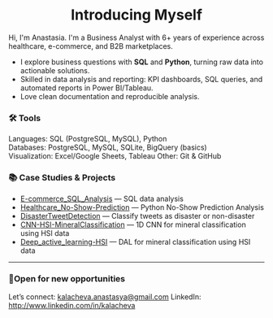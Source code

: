 
<h1 align="center">Introducing Myself </h1>

Hi, I'm Anastasia. I'm a Business Analyst with 6+ years of experience across healthcare, e-commerce, and B2B marketplaces.  
- I explore business questions with **SQL** and **Python**, turning raw data into actionable solutions.
- Skilled in data analysis and reporting: KPI dashboards, SQL queries, and automated reports in Power BI/Tableau.
- Love clean documentation and reproducible analysis.

### 🛠️ Tools
Languages: SQL (PostgreSQL, MySQL), Python  
Databases: PostgreSQL, MySQL, SQLite, BigQuery (basics)  
Visualization: Excel/Google Sheets, Tableau 
Other: Git & GitHub

### 📚 Case Studies & Projects

- [E-commerce_SQL_Analysis](https://github.com/NastyaNetology/E-commerce_SQL_Analysis) — SQL data analysis
- [Healthcare_No-Show-Prediction](https://github.com/NastyaNetology/Medical-No-Show-Prediction) — Python No-Show Prediction Analysis
- [DisasterTweetDetection](https://github.com/NastyaNetology/DisasterTweetDetection) — Classify tweets as disaster or non-disaster  
- [CNN-HSI-MineralClassification](https://github.com/NastyaNetology/CNN-HSI-MineralClassfication) — 1D CNN for mineral classification using HSI data  
- [Deep_active_learning-HSI](https://github.com/NastyaNetology/Deep_active_learning-HSI)  — DAL for mineral classification using HSI data


---

### 📌Open for new opportunities
Let’s connect: kalacheva.anastasya@gmail.com
LinkedIn: http://www.linkedin.com/in/kalacheva
